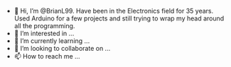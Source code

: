 - 👋 Hi, I’m @BrianL99. Have been in the Electronics field for 35 years. Used Arduino for a few projects and still trying to wrap my head around all the programming.
- 👀 I’m interested in ...
- 🌱 I’m currently learning ...
- 💞️ I’m looking to collaborate on ...
- 📫 How to reach me ...

<!---
BrianL99/BrianL99 is a ✨ special ✨ repository because its `README.md` (this file) appears on your GitHub profile.
You can click the Preview link to take a look at your changes.
--->
